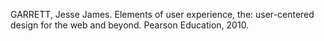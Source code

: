 GARRETT, Jesse James. Elements of user experience, the: user-centered design for the web and beyond. Pearson Education, 2010.